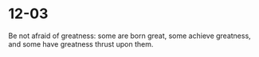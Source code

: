 # 12-03
Be not afraid of greatness: some are born great, some achieve greatness, and some have greatness thrust upon them.
